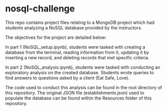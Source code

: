 # nosql-challenge

This repo contains project files relating to a MongoDB project which had students analyzing a NoSQL database provided by the instructors.

The objectives for the project are detailed below:

In part 1 (NoSQL_setup.ipynb), students were tasked with creating a database from the terminal, reading information from it, updating it by inserting a new record, and deleting records that met specific criteria.

In part 2 (NoSQL_analysis.ipynb), students were tasked with conducting an exploratory analysis on the created database. Students wrote queries to find answers to questions asked by a client (Eat Safe, Love).

The code used to conduct this analysis can be found in the root directory of this repository. The original JSON file (establishments.json) used to populate the database can be found within the Resources folder of this repository.
